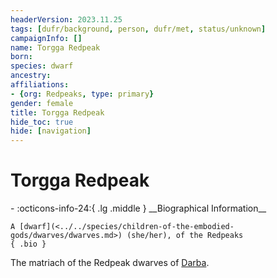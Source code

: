 ```yaml
---
headerVersion: 2023.11.25
tags: [dufr/background, person, dufr/met, status/unknown]
campaignInfo: []
name: Torgga Redpeak
born:
species: dwarf
ancestry:
affiliations:
- {org: Redpeaks, type: primary}
gender: female
title: Torgga Redpeak
hide_toc: true
hide: [navigation]
---
```

# Torgga Redpeak
<div class="grid cards ext-narrow-margin ext-one-column" markdown>
- :octicons-info-24:{ .lg .middle } __Biographical Information__

    A [dwarf](<../../species/children-of-the-embodied-gods/dwarves/dwarves.md>) (she/her), of the Redpeaks  
    { .bio }

</div>


The matriach of the Redpeak dwarves of [Darba](<../../gazetteer/greater-dunmar/realms/dunmar/coastal-dunmar/darba/darba.md>).